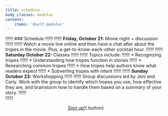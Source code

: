 ```yaml
---
title: schedule
body_classes: modular
content:
    items: '@self.modular'
---
```


!!!!!! ### Schedule
!!!!!! 
!!!!!! **Friday, October 21:** Movie night + discussion
!!!!!! 
!!!!!! Watch a movie live online and then have a chat after about the tropes in the movie. Plus, a get-to-know-each-other cocktail hour.
!!!!!! 
!!!!!! **Saturday October 22:** Classes
!!!!!! 
!!!!!! Topics include: 
!!!!!! * Recognizing tropes
!!!!!! * Understanding how tropes function in stories
!!!!!! * Researching common tropes
!!!!!! * How tropes help authors know what readers expect
!!!!!! * Subverting tropes with intent
!!!!!! 
!!!!!! **Sunday October 23:** Workshopping
!!!!!! 
!!!!!! Group discussions led by Jeni and Carly. Work with the group to identify which tropes you use, how effective they are, and brainstorm how to handle them based on a summary of your story. 
!!!!!!  
!!!!!! <center markdown="1">[Sign up!](https://book.stripe.com/fZedSj81Y8UsbJe9AB?target=_blank){.button}</center>

